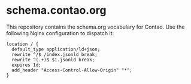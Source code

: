 # schema.contao.org

This repository contains the schema.org vocabulary for Contao. Use the
following Nginx configuration to dispatch it:

```
location / {
  default_type application/ld+json;
  rewrite ^/$ /index.jsonld break;
  rewrite ^(.+)$ $1.jsonld break;
  expires 1d;
  add_header "Access-Control-Allow-Origin" "*";
}
```
